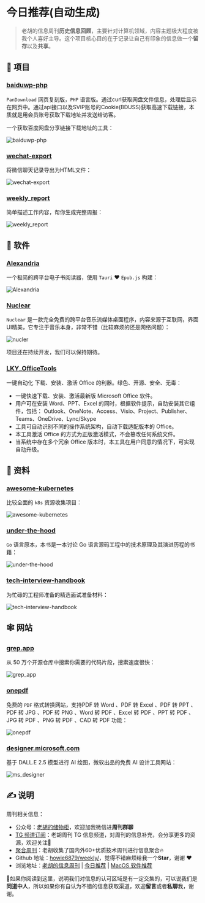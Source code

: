 # 今日推荐(自动生成)

> 老胡的信息周刊**历史信息回顾**，主要针对计算机领域，内容主题极大程度被我个人喜好主导。这个项目核心目的在于记录让自己有印象的信息做一个**留存**以及**共享**。


## 🎯 项目 

### [baiduwp-php](https://github.com/yuantuo666/baiduwp-php)

`PanDownload` 网页复刻版，`PHP` 语言版。通过curl获取网盘文件信息，处理后显示在网页中。通过api接口以及SVIP账号的Cookie(BDUSS)获取高速下载链接，本质就是用会员账号获取下载地址并发送给访客。

一个获取百度网盘分享链接下载地址的工具：

![baiduwp-php](https://images-1252557999.file.myqcloud.com/uPic/baiduwp-php.jpg) 

### [wechat-export](https://github.com/luin/wechat-export)

将微信聊天记录导出为HTML文件：

![wechat-export](https://images-1252557999.file.myqcloud.com/uPic/eIhKUP.jpg) 

### [weekly_report](https://github.com/guaguaguaxia/weekly_report)

简单描述工作内容，帮你生成完整周报：

![weekly_report](https://images-1252557999.file.myqcloud.com/uPic/weekly_report.jpeg) 

## 🤖 软件 

### [Alexandria](https://github.com/btpf/Alexandria)

一个极简的跨平台电子书阅读器，使用 `Tauri` ❤️ `Epub.js` 构建：

![Alexandria](https://images-1252557999.file.myqcloud.com/uPic/Alexandria.png) 

### [Nuclear](https://github.com/nukeop/nuclear)

`Nuclear` 是一款完全免费的跨平台音乐流媒体桌面程序，内容来源于互联网，界面UI精美，它专注于音乐本身，非常不错（比较麻烦的还是网络问题）：

![nucler](https://images-1252557999.file.myqcloud.com/uPic/nucler.jpg)

项目还在持续开发，我们可以保持期待。 

### [LKY_OfficeTools](https://github.com/OdysseusYuan/LKY_OfficeTools)

一键自动化 下载、安装、激活 Office 的利器。绿色、开源、安全、无毒：

- 一键快速下载、安装、激活最新版 Microsoft Office 软件。
- 用户可在安装 Word、PPT、Excel 的同时，根据软件提示，自助安装其它组件，包括： Outlook、OneNote、Access、Visio、Project、Publisher、Teams、OneDrive、Lync/Skype
- 工具可自动识别不同的操作系统架构，自动下载适配版本的 Office。
- 本工具激活 Office 的方式为正版激活模式，不会篡改任何系统文件。
- 当系统中存在多个冗余 Office 版本时，本工具在用户同意的情况下，可实现自动升级。 

## 👀 资料 

### [awesome-kubernetes](https://github.com/ramitsurana/awesome-kubernetes)

比较全面的 `k8s` 资源收集项目：

![awesome-kubernetes](https://images-1252557999.file.myqcloud.com/uPic/awesome-kubernetes.jpg) 

### [under-the-hood](https://golang.design/under-the-hood/)

`Go` 语言原本，本书是一本讨论 Go 语言源码工程中的技术原理及其演进历程的书籍：

![under-the-hood](https://images-1252557999.file.myqcloud.com/uPic/under-the-hood.jpg) 

### [tech-interview-handbook](https://github.com/yangshun/tech-interview-handbook)

为忙碌的工程师准备的精选面试准备材料：

![tech-interview-handbook](https://images-1252557999.file.myqcloud.com/uPic/lAcwMK.png) 

## 🕸 网站 

### [grep.app](https://grep.app/)

从 50 万个开源仓库中搜索你需要的代码片段，搜索速度很快：

![grep_app](https://images-1252557999.file.myqcloud.com/uPic/grep_app.jpg) 

### [onepdf](https://www.onepdf.online/)

免费的 `PDF` 格式转换网站，支持PDF 转 Word 、PDF 转 Excel 、PDF 转 PPT 、PDF 转 JPG 、PDF 转 PNG 、Word 转 PDF 、Excel 转 PDF 、PPT 转 PDF 、JPG 转 PDF 、PNG 转 PDF 、CAD 转 PDF 功能：

![onepdf](https://images-1252557999.file.myqcloud.com/uPic/onepdf.jpg) 

### [designer.microsoft.com](https://designer.microsoft.com/)

基于 DALL.E 2.5 模型进行 AI 绘图，微软出品的免费 AI 设计工具网站：

![ms_designer](https://images-1252557999.file.myqcloud.com/uPic/ms_designer.jpg) 

## ✍️ 说明

周刊相关信息：

- 公众号：[老胡的储物柜](https://images-1252557999.file.myqcloud.com/uPic/ETIbMe.jpg)，欢迎加我微信进**周刊群聊**
- [TG 频道订阅](https://t.me/howie_weekly)：老胡周刊 TG 信息频道，对周刊的信息补充，会分享更多的资源，欢迎关注👏
- [聚合周刊](https://www.fre321.com/weekly)：老胡收集了国内外60+优质技术周刊进行信息聚合🔥
- Github 地址：[howie6879/weekly/](https://github.com/howie6879/weekly/)，觉得不错麻烦给我一个**Star**，谢谢 ❤️
- 浏览地址：[老胡的信息周刊](https://weekly.howie6879.com) | [今日推荐](https://weekly.howie6879.com/recommend/index.html) | [MacOS 软件推荐](https://weekly.howie6879.com/soft/mac.html)

🙌如果你阅读到这里，说明我们对信息的认可区域是有一定交集的，可以说我们是**同道中人**，所以如果你有自认为不错的信息获取渠道，欢迎**留言**或者**私聊**我，谢谢。